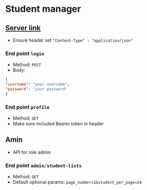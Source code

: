 # Student manager

## [Server link](https://education-manager.fly.dev/fer201m/api)
 - Ensure header set `"Content-Type" : "application/json"`

### End point `login`
 - Method: `POST`
 - Body:
 ```json
 {
 "username": "your username",
 "password": "your password"
 }
```

### End point `profile`
 - Method: `GET`
 - Make sure included Bearer token in header

## Amin
 - API for role admin

### End point `admin/student-lists`
 - Method: `GET`
 - Default optional params: `page_number=1&student_per_page=24`

